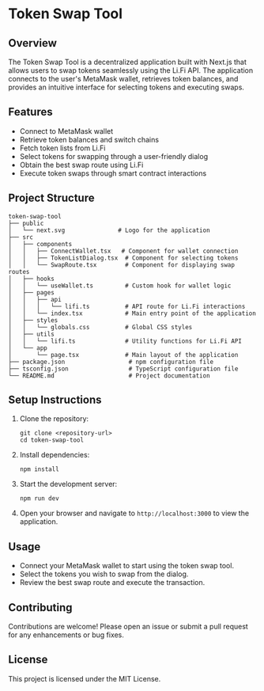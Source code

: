 # Token Swap Tool

## Overview
The Token Swap Tool is a decentralized application built with Next.js that allows users to swap tokens seamlessly using the Li.Fi API. The application connects to the user's MetaMask wallet, retrieves token balances, and provides an intuitive interface for selecting tokens and executing swaps.

## Features
- Connect to MetaMask wallet
- Retrieve token balances and switch chains
- Fetch token lists from Li.Fi
- Select tokens for swapping through a user-friendly dialog
- Obtain the best swap route using Li.Fi
- Execute token swaps through smart contract interactions

## Project Structure
```
token-swap-tool
├── public
│   └── next.svg               # Logo for the application
├── src
│   ├── components
│   │   ├── ConnectWallet.tsx   # Component for wallet connection
│   │   ├── TokenListDialog.tsx  # Component for selecting tokens
│   │   └── SwapRoute.tsx        # Component for displaying swap routes
│   ├── hooks
│   │   └── useWallet.ts         # Custom hook for wallet logic
│   ├── pages
│   │   ├── api
│   │   │   └── lifi.ts          # API route for Li.Fi interactions
│   │   └── index.tsx            # Main entry point of the application
│   ├── styles
│   │   └── globals.css          # Global CSS styles
│   ├── utils
│   │   └── lifi.ts              # Utility functions for Li.Fi API
│   └── app
│       └── page.tsx             # Main layout of the application
├── package.json                  # npm configuration file
├── tsconfig.json                 # TypeScript configuration file
└── README.md                     # Project documentation
```

## Setup Instructions
1. Clone the repository:
   ```
   git clone <repository-url>
   cd token-swap-tool
   ```

2. Install dependencies:
   ```
   npm install
   ```

3. Start the development server:
   ```
   npm run dev
   ```

4. Open your browser and navigate to `http://localhost:3000` to view the application.

## Usage
- Connect your MetaMask wallet to start using the token swap tool.
- Select the tokens you wish to swap from the dialog.
- Review the best swap route and execute the transaction.

## Contributing
Contributions are welcome! Please open an issue or submit a pull request for any enhancements or bug fixes.

## License
This project is licensed under the MIT License.